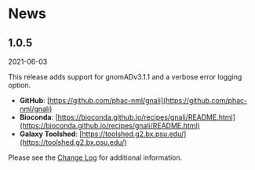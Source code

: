 # News #

## 1.0.5 ##

2021-06-03

This release adds support for gnomADv3.1.1 and a verbose error logging option.


* **GitHub**: [https://github.com/phac-nml/gnali](https://github.com/phac-nml/gnali)
* **Bioconda**: [https://bioconda.github.io/recipes/gnali/README.html](https://bioconda.github.io/recipes/gnali/README.html)
* **Galaxy Toolshed**: [https://toolshed.g2.bx.psu.edu/](https://toolshed.g2.bx.psu.edu/)

Please see the [Change Log](CHANGELOG) for additional information.


